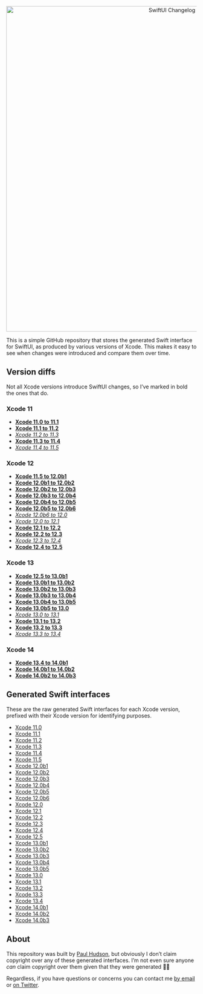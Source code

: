 
<p align="center">
    <img src="https://www.hackingwithswift.com/files/swiftui-changelog/swiftui-changelog.png" alt="SwiftUI Changelog" width="861" />
</p>

This is a simple GitHub repository that stores the generated Swift interface for SwiftUI, as produced by various versions of Xcode. This makes it easy to see when changes were introduced and compare them over time.


## Version diffs

Not all Xcode versions introduce SwiftUI changes, so I’ve marked in bold the ones that do.

### Xcode 11
* **[Xcode 11.0 to 11.1](https://github.com/twostraws/swiftui-changelog/commit/0fcd6f98b4c311828795ff4854644cdd11e15f04)**
* **[Xcode 11.1 to 11.2](https://github.com/twostraws/swiftui-changelog/commit/477c43560bf80a14ce5ab56cd674bf8c93f8a07d)**
* *[Xcode 11.2 to 11.3](https://github.com/twostraws/swiftui-changelog/commit/cef31bba0621e5183fe1c921d8dfa5f01ea94c91)*
* **[Xcode 11.3 to 11.4](https://github.com/twostraws/swiftui-changelog/commit/feb0cc9bc7f472f14d7f936f3b2491a56d0306c6)**
* *[Xcode 11.4 to 11.5](https://github.com/twostraws/swiftui-changelog/commit/5deacc020d7f629f1379964ccf93ed34dde0113d)*

### Xcode 12
* **[Xcode 11.5 to 12.0b1](https://github.com/twostraws/swiftui-changelog/commit/9cf769ef0f4ce045568a9d4c8a5850bb0ec6486d)**
* **[Xcode 12.0b1 to 12.0b2](https://github.com/twostraws/swiftui-changelog/commit/ab900a64918673e3b54c2803de3193c038cdb8c5)**
* **[Xcode 12.0b2 to 12.0b3](https://github.com/twostraws/swiftui-changelog/commit/46d9834a66cf1adb623cfb6ac9941e2ef04d8ddb)**
* **[Xcode 12.0b3 to 12.0b4](https://github.com/twostraws/swiftui-changelog/commit/68cea1ce3960b3af567f5dc745c0b4822a8d4a34)**
* **[Xcode 12.0b4 to 12.0b5](https://github.com/twostraws/swiftui-changelog/commit/c75b70cf3785024ae1f4a74cd478f08f87128a36)**
* **[Xcode 12.0b5 to 12.0b6](https://github.com/twostraws/swiftui-changelog/commit/f56e7e55afbadb197a2e5cc24d4ece8f45823f8c)**
* *[Xcode 12.0b6 to 12.0](https://github.com/twostraws/swiftui-changelog/commit/02de8832839811318fe40845b997b8f853029b1d)*
* *[Xcode 12.0 to 12.1](https://github.com/twostraws/swiftui-changelog/commit/af839e9af4677f005d75d8246621b2b59798106f)*
* **[Xcode 12.1 to 12.2](https://github.com/twostraws/swiftui-changelog/commit/55c405a4c39e1e01c4e79de1816cad048429b692)**
* **[Xcode 12.2 to 12.3](https://github.com/twostraws/swiftui-changelog/commit/dbe3d13414d2766ac71730fc78b29adc91bc9ef6)**
* *[Xcode 12.3 to 12.4](https://github.com/twostraws/swiftui-changelog/commit/09a86d6185df486c2f427acc8eacc0c3b3fd7377)*
* **[Xcode 12.4 to 12.5](https://github.com/twostraws/swiftui-changelog/commit/e76bb0f0dc6fdd80f7a7edcd19ab051768aa38cd)**

### Xcode 13
* **[Xcode 12.5 to 13.0b1](https://github.com/twostraws/swiftui-changelog/commit/b0bc31a06d40766eee1a71b7a4b85010a180d020)**
* **[Xcode 13.0b1 to 13.0b2](https://github.com/twostraws/swiftui-changelog/commit/69b75897198917c42bceabca52065c8139c1c9ff)**
* **[Xcode 13.0b2 to 13.0b3](https://github.com/twostraws/swiftui-changelog/commit/177e8c99f8064fec2daeb0660ca6cf6e6ac85d53)**
* **[Xcode 13.0b3 to 13.0b4](https://github.com/twostraws/swiftui-changelog/commit/5b546cd274fd7b831874e39de435b19a64f09479)**
* **[Xcode 13.0b4 to 13.0b5](https://github.com/twostraws/swiftui-changelog/commit/d50a78020d1169a388623cfe647d0c5ad94a5533)**
* **[Xcode 13.0b5 to 13.0](https://github.com/twostraws/swiftui-changelog/commit/b0f63dcce4b90ddfaadfda00ed836c5f46be5406)**
* *[Xcode 13.0 to 13.1](https://github.com/twostraws/swiftui-changelog/commit/7165407fcbf97adb103744504b3df129f8cbf742)*
* **[Xcode 13.1 to 13.2](https://github.com/twostraws/swiftui-changelog/commit/5b1a088873393019415df9297d0667bf536c720e)**
* **[Xcode 13.2 to 13.3](https://github.com/twostraws/swiftui-changelog/commit/9f65b885fb22cbb8260f72577fbf3c02449b73cf)**
* *[Xcode 13.3 to 13.4](https://github.com/twostraws/swiftui-changelog/commit/3fbbba448e46d952b9269d0023f588c905157bf8)*

### Xcode 14
* **[Xcode 13.4 to 14.0b1](https://github.com/twostraws/swiftui-changelog/commit/77181e1d4bffe0ff6417db6379aa5697d36d9cd4)**
* **[Xcode 14.0b1 to 14.0b2](https://github.com/twostraws/swiftui-changelog/commit/3de67fac7ffe97dae9d0ea0e29aa326bfd26d87a)**
* **[Xcode 14.0b2 to 14.0b3](https://github.com/twostraws/swiftui-changelog/commit/8381a393620f54009f96d63002af1f302c60b15b)**



## Generated Swift interfaces

These are the raw generated Swift interfaces for each Xcode version, prefixed with their Xcode version for identifying purposes.

* [Xcode 11.0](https://github.com/twostraws/swiftui-changelog/blob/b3516702a0e1882ac7ed14108d935edc0ac3d3f8/generated-interface.swift)
* [Xcode 11.1](https://github.com/twostraws/swiftui-changelog/blob/0fcd6f98b4c311828795ff4854644cdd11e15f04/generated-interface.swift)
* [Xcode 11.2](https://github.com/twostraws/swiftui-changelog/blob/477c43560bf80a14ce5ab56cd674bf8c93f8a07d/generated-interface.swift)
* [Xcode 11.3](https://github.com/twostraws/swiftui-changelog/blob/cef31bba0621e5183fe1c921d8dfa5f01ea94c91/generated-interface.swift)
* [Xcode 11.4](https://github.com/twostraws/swiftui-changelog/blob/feb0cc9bc7f472f14d7f936f3b2491a56d0306c6/generated-interface.swift)
* [Xcode 11.5](https://github.com/twostraws/swiftui-changelog/blob/5deacc020d7f629f1379964ccf93ed34dde0113d/generated-interface.swift)
* [Xcode 12.0b1](https://github.com/twostraws/swiftui-changelog/blob/9cf769ef0f4ce045568a9d4c8a5850bb0ec6486d/generated-interface.swift)
* [Xcode 12.0b2](https://github.com/twostraws/swiftui-changelog/blob/ab900a64918673e3b54c2803de3193c038cdb8c5/generated-interface.swift)
* [Xcode 12.0b3](https://github.com/twostraws/swiftui-changelog/blob/46d9834a66cf1adb623cfb6ac9941e2ef04d8ddb/generated-interface.swift)
* [Xcode 12.0b4](https://github.com/twostraws/swiftui-changelog/blob/68cea1ce3960b3af567f5dc745c0b4822a8d4a34/generated-interface.swift)
* [Xcode 12.0b5](https://github.com/twostraws/swiftui-changelog/blob/c75b70cf3785024ae1f4a74cd478f08f87128a36/generated-interface.swift)
* [Xcode 12.0b6](https://github.com/twostraws/swiftui-changelog/blob/f56e7e55afbadb197a2e5cc24d4ece8f45823f8c/generated-interface.swift)
* [Xcode 12.0](https://github.com/twostraws/swiftui-changelog/blob/02de8832839811318fe40845b997b8f853029b1d/generated-interface.swift)
* [Xcode 12.1](https://github.com/twostraws/swiftui-changelog/blob/af839e9af4677f005d75d8246621b2b59798106f/generated-interface.swift)
* [Xcode 12.2](https://github.com/twostraws/swiftui-changelog/blob/55c405a4c39e1e01c4e79de1816cad048429b692/generated-interface.swift)
* [Xcode 12.3](https://github.com/twostraws/swiftui-changelog/blob/dbe3d13414d2766ac71730fc78b29adc91bc9ef6/generated-interface.swift)
* [Xcode 12.4](https://github.com/twostraws/swiftui-changelog/blob/09a86d6185df486c2f427acc8eacc0c3b3fd7377/generated-interface.swift)
* [Xcode 12.5](https://github.com/twostraws/swiftui-changelog/blob/e76bb0f0dc6fdd80f7a7edcd19ab051768aa38cd/generated-interface.swift)
* [Xcode 13.0b1](https://github.com/twostraws/swiftui-changelog/blob/b0bc31a06d40766eee1a71b7a4b85010a180d020/generated-interface.swift)
* [Xcode 13.0b2](https://github.com/twostraws/swiftui-changelog/blob/69b75897198917c42bceabca52065c8139c1c9ff/generated-interface.swift)
* [Xcode 13.0b3](https://github.com/twostraws/swiftui-changelog/blob/177e8c99f8064fec2daeb0660ca6cf6e6ac85d53/generated-interface.swift)
* [Xcode 13.0b4](https://github.com/twostraws/swiftui-changelog/blob/5b546cd274fd7b831874e39de435b19a64f09479/generated-interface.swift)
* [Xcode 13.0b5](https://github.com/twostraws/swiftui-changelog/blob/d50a78020d1169a388623cfe647d0c5ad94a5533/generated-interface.swift)
* [Xcode 13.0](https://github.com/twostraws/swiftui-changelog/blob/b0f63dcce4b90ddfaadfda00ed836c5f46be5406/generated-interface.swift)
* [Xcode 13.1](https://github.com/twostraws/swiftui-changelog/blob/7165407fcbf97adb103744504b3df129f8cbf742/generated-interface.swift)
* [Xcode 13.2](https://github.com/twostraws/swiftui-changelog/blob/5b1a088873393019415df9297d0667bf536c720e/generated-interface.swift)
* [Xcode 13.3](https://github.com/twostraws/swiftui-changelog/blob/9f65b885fb22cbb8260f72577fbf3c02449b73cf/generated-interface.swift)
* [Xcode 13.4](https://github.com/twostraws/swiftui-changelog/blob/3fbbba448e46d952b9269d0023f588c905157bf8/generated-interface.swift)
* [Xcode 14.0b1](https://github.com/twostraws/swiftui-changelog/blob/77181e1d4bffe0ff6417db6379aa5697d36d9cd4/generated-interface.swift)
* [Xcode 14.0b2](https://github.com/twostraws/swiftui-changelog/blob/3de67fac7ffe97dae9d0ea0e29aa326bfd26d87a/generated-interface.swift)
* [Xcode 14.0b3](https://github.com/twostraws/swiftui-changelog/blob/8381a393620f54009f96d63002af1f302c60b15b/generated-interface.swift)


## About

This repository was built by [Paul Hudson](https://twitter.com/twostraws), but obviously I don’t claim copyright over any of these generated interfaces. I’m not even sure anyone *can* claim copyright over them given that they were generated 🤷‍♂️ 

Regardless, if you have questions or concerns you can contact me [by email](mailto:paul@hackingwithswift.com) or [on Twitter](https://twitter.com/twostraws).
